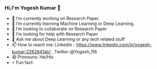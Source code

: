 ### Hi,I'm Yogesh Kumar 👋

- 🔭 I’m currently working on Research Paper.
- 🌱 I’m currently learning Machine Learning or Deep Learning.
- 👯 I’m looking to collaborate on Research Paper
- 🤔 I’m looking for help with Research Paper
- 💬 Ask me about Deep Learning or any tech related stuff
- 📫 How to reach me: Linkedin - https://www.linkedin.com/in/yogesh-kumar-2262841ab/ , Twitter-@Yogesh_116
- 😄 Pronouns: He/His
- ⚡ Fun fact: 
